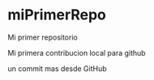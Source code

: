# miPrimerRepo
Mi primer repositorio

Mi primera contribucion local para github

un commit mas desde GitHub
